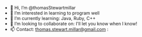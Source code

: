 - 👋 Hi, I’m @thomasStewartmillar
- 👀 I’m interested in learning to program well 
- 🌱 I’m currently learning: Java, Ruby, C++
- 💞️ I’m looking to collaborate on: I'll let you know when I know!
- 📫 Contact: thomas.stewart.millar@gmail.com
:
<!---
thomasStewartmillar/thomasStewartmillar is a ✨ special ✨ repository because its `README.md` (this file) appears on your GitHub profile.
You can click the Preview link to take a look at your changes.
--->

